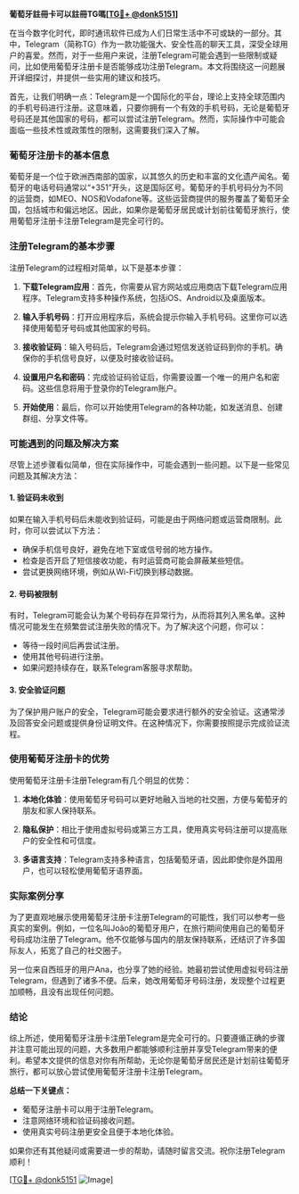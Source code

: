 **葡萄牙註冊卡可以註冊TG嗎[[TG💪+ @donk5151](https://t.me/s/donk5151)]**

在当今数字化时代，即时通讯软件已成为人们日常生活中不可或缺的一部分。其中，Telegram（简称TG）作为一款功能强大、安全性高的聊天工具，深受全球用户的喜爱。然而，对于一些用户来说，注册Telegram可能会遇到一些限制或疑问，比如使用葡萄牙注册卡是否能够成功注册Telegram。本文将围绕这一问题展开详细探讨，并提供一些实用的建议和技巧。

首先，让我们明确一点：Telegram是一个国际化的平台，理论上支持全球范围内的手机号码进行注册。这意味着，只要你拥有一个有效的手机号码，无论是葡萄牙号码还是其他国家的号码，都可以尝试注册Telegram。然而，实际操作中可能会面临一些技术性或政策性的限制，这需要我们深入了解。

### 葡萄牙注册卡的基本信息

葡萄牙是一个位于欧洲西南部的国家，以其悠久的历史和丰富的文化遗产闻名。葡萄牙的电话号码通常以“+351”开头，这是国际区号。葡萄牙的手机号码分为不同的运营商，如MEO、NOS和Vodafone等。这些运营商提供的服务覆盖了葡萄牙全国，包括城市和偏远地区。因此，如果你是葡萄牙居民或计划前往葡萄牙旅行，使用葡萄牙注册卡注册Telegram是完全可行的。

### 注册Telegram的基本步骤

注册Telegram的过程相对简单，以下是基本步骤：

1. **下载Telegram应用**：首先，你需要从官方网站或应用商店下载Telegram应用程序。Telegram支持多种操作系统，包括iOS、Android以及桌面版本。

2. **输入手机号码**：打开应用程序后，系统会提示你输入手机号码。这里你可以选择使用葡萄牙号码或其他国家的号码。

3. **接收验证码**：输入号码后，Telegram会通过短信发送验证码到你的手机。确保你的手机信号良好，以便及时接收验证码。

4. **设置用户名和密码**：完成验证码验证后，你需要设置一个唯一的用户名和密码。这些信息将用于登录你的Telegram账户。

5. **开始使用**：最后，你可以开始使用Telegram的各种功能，如发送消息、创建群组、分享文件等。

### 可能遇到的问题及解决方案

尽管上述步骤看似简单，但在实际操作中，可能会遇到一些问题。以下是一些常见问题及其解决方法：

#### 1. 验证码未收到

如果在输入手机号码后未能收到验证码，可能是由于网络问题或运营商限制。此时，你可以尝试以下方法：

- 确保手机信号良好，避免在地下室或信号弱的地方操作。
- 检查是否开启了短信接收功能，有时运营商可能会屏蔽某些短信。
- 尝试更换网络环境，例如从Wi-Fi切换到移动数据。

#### 2. 号码被限制

有时，Telegram可能会认为某个号码存在异常行为，从而将其列入黑名单。这种情况可能发生在频繁尝试注册失败的情况下。为了解决这个问题，你可以：

- 等待一段时间后再尝试注册。
- 使用其他号码进行注册。
- 如果问题持续存在，联系Telegram客服寻求帮助。

#### 3. 安全验证问题

为了保护用户账户的安全，Telegram可能会要求进行额外的安全验证。这通常涉及回答安全问题或提供身份证明文件。在这种情况下，你需要按照提示完成验证流程。

### 使用葡萄牙注册卡的优势

使用葡萄牙注册卡注册Telegram有几个明显的优势：

1. **本地化体验**：使用葡萄牙号码可以更好地融入当地的社交圈，方便与葡萄牙的朋友和家人保持联系。

2. **隐私保护**：相比于使用虚拟号码或第三方工具，使用真实号码注册可以提高账户的安全性和可信度。

3. **多语言支持**：Telegram支持多种语言，包括葡萄牙语，因此即使你是外国用户，也可以轻松使用葡萄牙语界面。

### 实际案例分享

为了更直观地展示使用葡萄牙注册卡注册Telegram的可能性，我们可以参考一些真实的案例。例如，一位名叫João的葡萄牙用户，在旅行期间使用自己的葡萄牙号码成功注册了Telegram。他不仅能够与国内的朋友保持联系，还结识了许多国际友人，拓宽了自己的社交圈子。

另一位来自西班牙的用户Ana，也分享了她的经验。她最初尝试使用虚拟号码注册Telegram，但遇到了诸多不便。后来，她改用葡萄牙号码注册，发现整个过程更加顺畅，且没有出现任何问题。

### 结论

综上所述，使用葡萄牙注册卡注册Telegram是完全可行的。只要遵循正确的步骤并注意可能出现的问题，大多数用户都能够顺利注册并享受Telegram带来的便利。希望本文提供的信息对你有所帮助，无论你是葡萄牙居民还是计划前往葡萄牙旅行，都可以放心尝试使用葡萄牙注册卡注册Telegram。

**总结一下关键点：**
- 葡萄牙注册卡可以用于注册Telegram。
- 注意网络环境和验证码接收问题。
- 使用真实号码注册更安全且便于本地化体验。

如果你还有其他疑问或需要进一步的帮助，请随时留言交流。祝你注册Telegram顺利！

[[TG💪+ @donk5151](https://t.me/s/donk5151) ![Image](https://i.postimg.cc/rwNCRYN7/Snipaste-2025-04-30-17-27-05.png)]